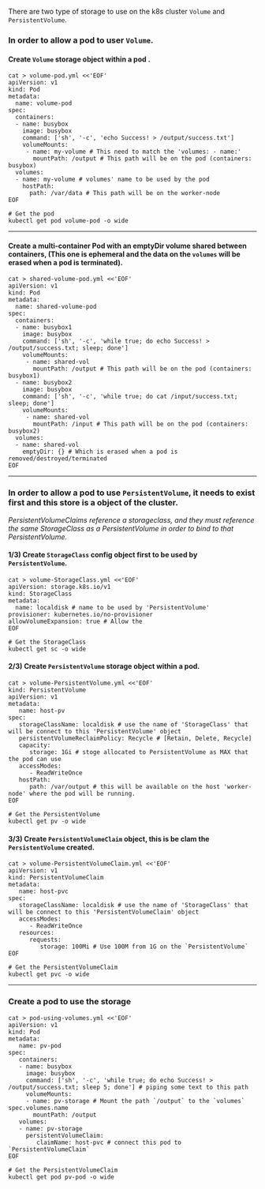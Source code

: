There are two type of storage to use on the k8s cluster `Volume` and `PersistentVolume`.

### In order to allow a pod to user `Volume`.
#### Create `Volume` storage object within a pod .
```
cat > volume-pod.yml <<'EOF'
apiVersion: v1
kind: Pod
metadata:
  name: volume-pod
spec:
  containers:
  - name: busybox
    image: busybox
    command: ['sh', '-c', 'echo Success! > /output/success.txt']
    volumeMounts:
     - name: my-volume # This need to match the 'volumes: - name:'
       mountPath: /output # This path will be on the pod (containers: busybox)
  volumes:
  - name: my-volume # volumes' name to be used by the pod
    hostPath:
      path: /var/data # This path will be on the worker-node
EOF
```

```
# Get the pod
kubectl get pod volume-pod -o wide
```
<hr>

#### Create a multi-container Pod with an emptyDir volume shared between containers, (This one is ephemeral and the data on the `volumes` will be erased when a pod is terminated).
```
cat > shared-volume-pod.yml <<'EOF'
apiVersion: v1
kind: Pod
metadata:
  name: shared-volume-pod
spec:
  containers:
  - name: busybox1
    image: busybox
    command: ['sh', '-c', 'while true; do echo Success! > /output/success.txt; sleep; done']
    volumeMounts:
     - name: shared-vol
       mountPath: /output # This path will be on the pod (containers: busybox1)
  - name: busybox2
    image: busybox
    command: ['sh', '-c', 'while true; do cat /input/success.txt; sleep; done']
    volumeMounts:
     - name: shared-vol
       mountPath: /input # This path will be on the pod (containers: busybox2)
  volumes:
  - name: shared-vol
    emptyDir: {} # Which is erased when a pod is removed/destroyed/terminated
EOF
```

<hr>

### In order to allow a pod to use `PersistentVolume`, it needs to exist first and this store is a object of the cluster.
*PersistentVolumeClaims reference a storageclass, and they must reference the same StorageClass as a PersistentVolume in order to bind to that PersistentVolume.*
#### 1/3) Create `StorageClass` config object first to be used by `PersistentVolume`.
```
cat > volume-StorageClass.yml <<'EOF'
apiVersion: storage.k8s.io/v1 
kind: StorageClass 
metadata: 
  name: localdisk # name to be used by 'PersistentVolume'
provisioner: kubernetes.io/no-provisioner
allowVolumeExpansion: true # Allow the 
EOF
```

```
# Get the StorageClass
kubectl get sc -o wide
```


#### 2/3) Create `PersistentVolume` storage object within a pod.
```
cat > volume-PersistentVolume.yml <<'EOF'
kind: PersistentVolume 
apiVersion: v1 
metadata: 
   name: host-pv 
spec: 
   storageClassName: localdisk # use the name of 'StorageClass' that will be connect to this 'PersistentVolume' object
   persistentVolumeReclaimPolicy: Recycle # [Retain, Delete, Recycle]
   capacity: 
      storage: 1Gi # stoge allocated to PersistentVolume as MAX that the pod can use
   accessModes: 
      - ReadWriteOnce 
   hostPath: 
      path: /var/output # this will be available on the host 'worker-node' where the pod will be running.
EOF
```

```
# Get the PersistentVolume
kubectl get pv -o wide
```

#### 3/3) Create `PersistentVolumeClaim` object, this is be clam the `PersistentVolume` created.
```
cat > volume-PersistentVolumeClaim.yml <<'EOF'
apiVersion: v1 
kind: PersistentVolumeClaim 
metadata: 
   name: host-pvc 
spec: 
   storageClassName: localdisk # use the name of 'StorageClass' that will be connect to this 'PersistentVolumeClaim' object
   accessModes: 
      - ReadWriteOnce 
   resources: 
      requests: 
         storage: 100Mi # Use 100M from 1G on the `PersistentVolume`
EOF
```

```
# Get the PersistentVolumeClaim
kubectl get pvc -o wide
```

<hr>

### Create a pod to use the storage
```
cat > pod-using-volumes.yml <<'EOF'
apiVersion: v1
kind: Pod
metadata:
   name: pv-pod
spec:
   containers:
   - name: busybox
     image: busybox
     command: ['sh', '-c', 'while true; do echo Success! > /output/success.txt; sleep 5; done'] # piping some text to this path
     volumeMounts:
     - name: pv-storage # Mount the path `/output` to the `volumes` spec.volumes.name
       mountPath: /output
   volumes:
   - name: pv-storage
     persistentVolumeClaim:
        claimName: host-pvc # connect this pod to `PersistentVolumeClaim`
EOF
```

```
# Get the PersistentVolumeClaim
kubectl get pod pv-pod -o wide
```
